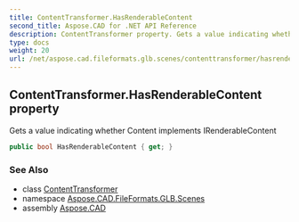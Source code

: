 ```yaml
---
title: ContentTransformer.HasRenderableContent
second_title: Aspose.CAD for .NET API Reference
description: ContentTransformer property. Gets a value indicating whether Content implements IRenderableContent
type: docs
weight: 20
url: /net/aspose.cad.fileformats.glb.scenes/contenttransformer/hasrenderablecontent/
---
```

## ContentTransformer.HasRenderableContent property

Gets a value indicating whether Content implements IRenderableContent

```csharp
public bool HasRenderableContent { get; }
```

### See Also

* class [ContentTransformer](../)
* namespace [Aspose.CAD.FileFormats.GLB.Scenes](../../contenttransformer/)
* assembly [Aspose.CAD](../../../)


